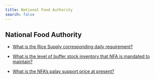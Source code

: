 ```yaml
---
title: National Food Authority
search: false
---
```


## National Food Authority


 - [What is the Rice Supply corresponding daily requirement?](/fy-2022-plan-and-budget/national-food-authority/what-is-the-rice-supply-corresponding-daily-requirement)
    
 - [What is the level of buffer stock inventory that NFA is mandated to maintain?](/fy-2022-plan-and-budget/national-food-authority/what-is-the-level-of-buffer-stock-inventory-that-nfa-is-mandated-to-maintain)
    
 - [What is the NFA’s palay support price at present?](/fy-2022-plan-and-budget/national-food-authority/what-is-the-nfa's-palay-support-price-at-present)
    
